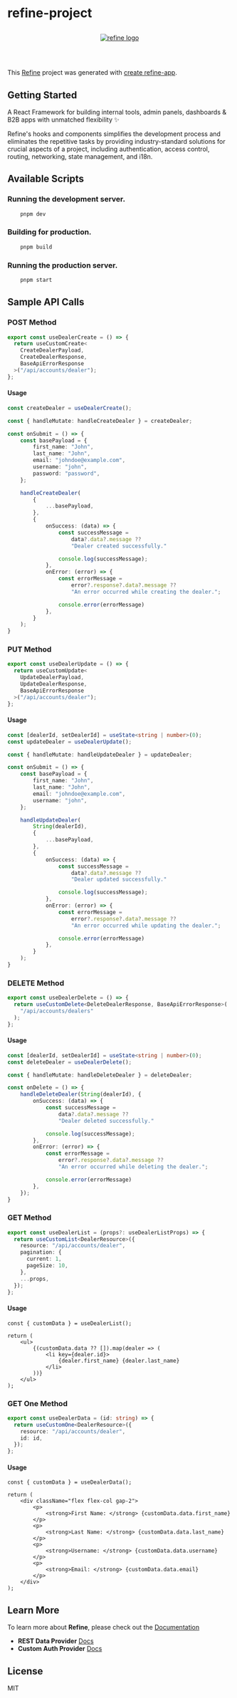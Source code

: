 # refine-project

<div align="center" style="margin: 30px;">
    <a href="https://refine.dev">
    <img alt="refine logo" src="https://refine.ams3.cdn.digitaloceanspaces.com/readme/refine-readme-banner.png">
    </a>
</div>
<br/>

This [Refine](https://github.com/refinedev/refine) project was generated with [create refine-app](https://github.com/refinedev/refine/tree/master/packages/create-refine-app).

## Getting Started

A React Framework for building internal tools, admin panels, dashboards & B2B apps with unmatched flexibility ✨

Refine's hooks and components simplifies the development process and eliminates the repetitive tasks by providing industry-standard solutions for crucial aspects of a project, including authentication, access control, routing, networking, state management, and i18n.

## Available Scripts

### Running the development server.

```bash
    pnpm dev
```

### Building for production.

```bash
    pnpm build
```

### Running the production server.

```bash
    pnpm start
```

## Sample API Calls

### POST Method

```ts
export const useDealerCreate = () => {
  return useCustomCreate<
    CreateDealerPayload,
    CreateDealerResponse,
    BaseApiErrorResponse
  >("/api/accounts/dealer");
};
```

#### Usage

```ts
const createDealer = useDealerCreate();

const { handleMutate: handleCreateDealer } = createDealer;

const onSubmit = () => {
    const basePayload = {
        first_name: "John",
        last_name: "John",
        email: "johndoe@example.com",
        username: "john",
        password: "password",
    };

    handleCreateDealer(
        {
            ...basePayload,
        },
        {
            onSuccess: (data) => {
                const successMessage = 
                    data?.data?.message ?? 
                    "Dealer created successfully."

                console.log(successMessage);
            },
            onError: (error) => {
                const errorMessage =
                    error?.response?.data?.message ??
                    "An error occurred while creating the dealer.";

                console.error(errorMessage)
            },
        }
    );
}
```

### PUT Method

```ts
export const useDealerUpdate = () => {
  return useCustomUpdate<
    UpdateDealerPayload,
    UpdateDealerResponse,
    BaseApiErrorResponse
  >("/api/accounts/dealer");
};
```

#### Usage

```ts
const [dealerId, setDealerId] = useState<string | number>(0);
const updateDealer = useDealerUpdate();

const { handleMutate: handleUpdateDealer } = updateDealer;

const onSubmit = () => {
    const basePayload = {
        first_name: "John",
        last_name: "John",
        email: "johndoe@example.com",
        username: "john",
    };

    handleUpdateDealer(
        String(dealerId),
        {
            ...basePayload,
        },
        {
            onSuccess: (data) => {
                const successMessage = 
                    data?.data?.message ?? 
                    "Dealer updated successfully."

                console.log(successMessage);
            },
            onError: (error) => {
                const errorMessage =
                    error?.response?.data?.message ??
                    "An error occurred while updating the dealer.";

                console.error(errorMessage)
            },
        }
    );
}
```

### DELETE Method

```ts
export const useDealerDelete = () => {
  return useCustomDelete<DeleteDealerResponse, BaseApiErrorResponse>(
    "/api/accounts/dealers"
  );
};
```

#### Usage

```ts
const [dealerId, setDealerId] = useState<string | number>(0);
const deleteDealer = useDealerDelete();

const { handleMutate: handleDeleteDealer } = deleteDealer;

const onDelete = () => {
    handleDeleteDealer(String(dealerId), {
        onSuccess: (data) => {
            const successMessage = 
                data?.data?.message ?? 
                "Dealer deleted successfully."

            console.log(successMessage);
        },
        onError: (error) => {
            const errorMessage =
                error?.response?.data?.message ??
                "An error occurred while deleting the dealer.";

            console.error(errorMessage)
        },
    });
}
```

### GET Method

```ts
export const useDealerList = (props?: useDealerListProps) => {
  return useCustomList<DealerResource>({
    resource: "/api/accounts/dealer",
    pagination: {
      current: 1,
      pageSize: 10,
    },
    ...props,
  });
};
```

#### Usage

```tsx
const { customData } = useDealerList();

return (
    <ul>
        {(customData.data ?? []).map(dealer => (
            <li key={dealer.id}>
                {dealer.first_name} {dealer.last_name}
            </li>
        ))}
    </ul>
);
```

### GET One Method

```ts
export const useDealerData = (id: string) => {
  return useCustomOne<DealerResource>({
    resource: "/api/accounts/dealer",
    id: id,
  });
};
```

#### Usage

```tsx
const { customData } = useDealerData();

return (
    <div className="flex flex-col gap-2">
        <p>
            <strong>First Name: </strong> {customData.data.first_name}
        </p>
        <p>
            <strong>Last Name: </strong> {customData.data.last_name}
        </p>
        <p>
            <strong>Username: </strong> {customData.data.username}
        </p>
        <p>
            <strong>Email: </strong> {customData.data.email}
        </p>
    </div>
);
```

## Learn More

To learn more about **Refine**, please check out the [Documentation](https://refine.dev/docs)

- **REST Data Provider** [Docs](https://refine.dev/docs/core/providers/data-provider/#overview)
- **Custom Auth Provider** [Docs](https://refine.dev/docs/core/providers/auth-provider/)

## License

MIT
